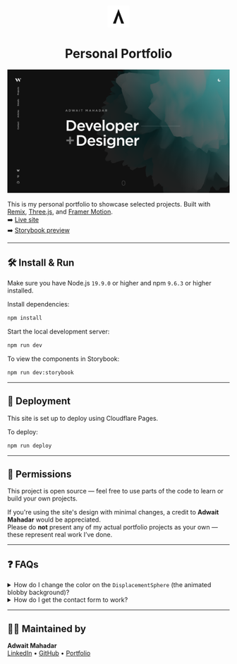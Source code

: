 
<p align="center">
  <img src="/public/favicon.svg" width="50" alt="Logo" />
</p>
<h1 align="center">Personal Portfolio</h1>

[![Site preview](/public/site-preview.png)](https://your-deployed-site.com)

This is my personal portfolio to showcase selected projects. Built with [Remix](https://remix.run/), [Three.js](https://threejs.org/), and [Framer Motion](https://www.framer.com/motion/).  
➡️ [Live site](https://your-deployed-site.com)  
➡️ [Storybook preview](https://your-storybook-link.com)

---

## 🛠️ Install & Run

Make sure you have Node.js `19.9.0` or higher and npm `9.6.3` or higher installed.

Install dependencies:

```bash
npm install
```

Start the local development server:

```bash
npm run dev
```

To view the components in Storybook:

```bash
npm run dev:storybook
```

---

## 🚀 Deployment

This site is set up to deploy using Cloudflare Pages.

To deploy:

```bash
npm run deploy
```

---

## 📄 Permissions

This project is open source — feel free to use parts of the code to learn or build your own projects.

If you're using the site's design with minimal changes, a credit to **Adwait Mahadar** would be appreciated.  
Please do **not** present any of my actual portfolio projects as your own — these represent real work I’ve done.

---

## ❓ FAQs

<details>
  <summary>How do I change the color on the <code>DisplacementSphere</code> (the animated blobby background)?</summary>

  You'll need to edit the fragment shader. You can tweak the color values inside the shader file that powers the sphere.
</details>

<details>
  <summary>How do I get the contact form to work?</summary>

  Set up [AWS SES](https://aws.amazon.com/ses/) for sending emails, and configure the `.dev.vars` file with your credentials.  
  Alternatively, you can use [nodemailer](https://nodemailer.com/) with a Gmail account.  
  For production, remember to add these as environment variables in the Cloudflare dashboard.
</details>

---

## 👨‍💻 Maintained by

**Adwait Mahadar**  
[LinkedIn](https://www.linkedin.com/in/adwaitmahadar/) • [GitHub](https://github.com/adwaitmahadar) • [Portfolio](https://www.adwaitmahadar.tech/)
